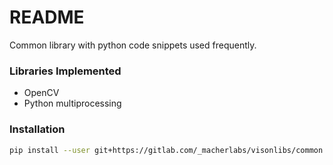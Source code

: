# README #

Common library with python code snippets used frequently.

### Libraries Implemented ###

* OpenCV
* Python multiprocessing

### Installation ###

```sh
pip install --user git+https://gitlab.com/_macherlabs/visonlibs/common.git
```
